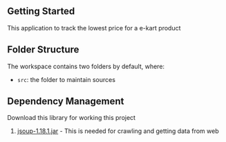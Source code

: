 ## Getting Started

This application to track the lowest price for a e-kart product

## Folder Structure

The workspace contains two folders by default, where:

- `src`: the folder to maintain sources



## Dependency Management

Download this library for working this project

1. [jsoup-1.18.1.jar](https://jsoup.org/download) - This is needed for crawling and getting data from web



